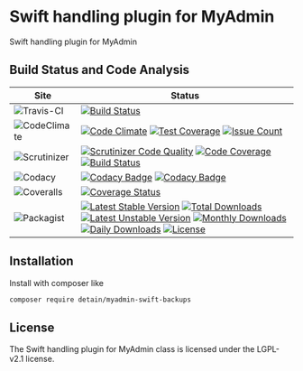 # Swift handling plugin for MyAdmin

Swift handling plugin for MyAdmin

## Build Status and Code Analysis

Site          | Status
--------------|---------------------------
![Travis-CI](http://i.is.cc/storage/GYd75qN.png "Travis-CI")     | [![Build Status](https://travis-ci.org/detain/myadmin-swift-backups.svg?branch=master)](https://travis-ci.org/detain/myadmin-swift-backups)
![CodeClimate](http://i.is.cc/storage/GYlageh.png "CodeClimate")  | [![Code Climate](https://codeclimate.com/github/detain/myadmin-swift-backups/badges/gpa.svg)](https://codeclimate.com/github/detain/myadmin-swift-backups) [![Test Coverage](https://codeclimate.com/github/detain/myadmin-swift-backups/badges/coverage.svg)](https://codeclimate.com/github/detain/myadmin-swift-backups/coverage) [![Issue Count](https://codeclimate.com/github/detain/myadmin-swift-backups/badges/issue_count.svg)](https://codeclimate.com/github/detain/myadmin-swift-backups)
![Scrutinizer](http://i.is.cc/storage/GYeUnux.png "Scrutinizer")   | [![Scrutinizer Code Quality](https://scrutinizer-ci.com/g/myadmin-plugins/swift-backups/badges/quality-score.png?b=master)](https://scrutinizer-ci.com/g/myadmin-plugins/swift-backups/?branch=master) [![Code Coverage](https://scrutinizer-ci.com/g/myadmin-plugins/swift-backups/badges/coverage.png?b=master)](https://scrutinizer-ci.com/g/myadmin-plugins/swift-backups/?branch=master) [![Build Status](https://scrutinizer-ci.com/g/myadmin-plugins/swift-backups/badges/build.png?b=master)](https://scrutinizer-ci.com/g/myadmin-plugins/swift-backups/build-status/master)
![Codacy](http://i.is.cc/storage/GYi66Cx.png "Codacy")        | [![Codacy Badge](https://api.codacy.com/project/badge/Grade/226251fc068f4fd5b4b4ef9a40011d06)](https://www.codacy.com/app/detain/myadmin-swift-backups) [![Codacy Badge](https://api.codacy.com/project/badge/Coverage/25fa74eb74c947bf969602fcfe87e349)](https://www.codacy.com/app/detain/myadmin-swift-backups?utm_source=github.com&utm_medium=referral&utm_content=detain/myadmin-swift-backups&utm_campaign=Badge_Coverage)
![Coveralls](http://i.is.cc/storage/GYjNSim.png "Coveralls")    | [![Coverage Status](https://coveralls.io/repos/github/detain/db_abstraction/badge.svg?branch=master)](https://coveralls.io/github/detain/myadmin-swift-backups?branch=master)
![Packagist](http://i.is.cc/storage/GYacBEX.png "Packagist")     | [![Latest Stable Version](https://poser.pugx.org/detain/myadmin-swift-backups/version)](https://packagist.org/packages/detain/myadmin-swift-backups) [![Total Downloads](https://poser.pugx.org/detain/myadmin-swift-backups/downloads)](https://packagist.org/packages/detain/myadmin-swift-backups) [![Latest Unstable Version](https://poser.pugx.org/detain/myadmin-swift-backups/v/unstable)](//packagist.org/packages/detain/myadmin-swift-backups) [![Monthly Downloads](https://poser.pugx.org/detain/myadmin-swift-backups/d/monthly)](https://packagist.org/packages/detain/myadmin-swift-backups) [![Daily Downloads](https://poser.pugx.org/detain/myadmin-swift-backups/d/daily)](https://packagist.org/packages/detain/myadmin-swift-backups) [![License](https://poser.pugx.org/detain/myadmin-swift-backups/license)](https://packagist.org/packages/detain/myadmin-swift-backups)


## Installation

Install with composer like

```sh
composer require detain/myadmin-swift-backups
```

## License

The Swift handling plugin for MyAdmin class is licensed under the LGPL-v2.1 license.

